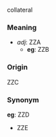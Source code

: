 collateral
### Meaning
+ _adj_: ZZA
	+ __eg__: ZZB

### Origin

ZZC

### Synonym

__eg__: ZZD

+ ZZE


